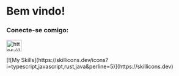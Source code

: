 <h1>Bem vindo!</h1>
<h3 align="left">Conecte-se comigo:</h3>
<p align="left">
<a href="https://linkedin.com/in/https://linkedin.com/in/mathmdrlimp" target="blank"><img align="center" src="https://raw.githubusercontent.com/rahuldkjain/github-profile-readme-generator/master/src/images/icons/Social/linked-in-alt.svg" alt="https://linkedin.com/in/mathmdrlimp" height="30" width="40" /></a>
</p>

<p align="left"> 
[![My Skills](https://skillicons.dev/icons?i=typescript,javascript,rust,java&perline=5)](https://skillicons.dev)

</p>
